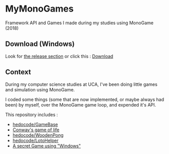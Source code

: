 # MyMonoGames
Framework API and Games I made during my studies using MonoGame (2018)

## Download (Windows)

Look for [the release section](https://github.com/hedocode/MyMonoGames/releases) or click this : [Download](https://github.com/hedocode/MyMonoGames/releases/download/v0.0.0/MyMonoGames.zip)

## Context

During my computer science studies at UCA, I've been doing little games and simulation using MonoGame.

I coded some things (some that are now implemented, or maybe always had been) by myself, over the MonoGame game loop, and expended it's API.

This repository includes : 

- [hedocode/GameBase](https://github.com/hedocode/GameBase)
- [Conway's game of life](./MonoGameBase2/GOLIFE/README.md)
- [hedocode/WoodenPong](https://github.com/hedocode/WoodenPong)
- [hedocode/LotoHelper](https://github.com/hedocode/LotoHelper)
- [A secret Game using "Windows"](./MonoGameBase2/EscapeTheWindow/README.md)